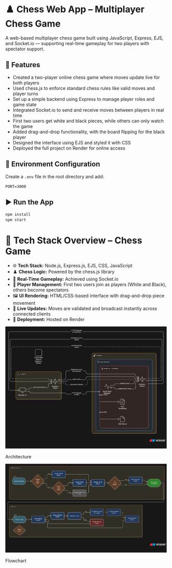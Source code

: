 # ♟️ Chess Web App – Multiplayer Chess Game

A web-based multiplayer chess game built using JavaScript, Express, EJS, and Socket.io — supporting real-time gameplay for two players with spectator support.

## 🔧 Features

- Created a two-player online chess game where moves update live for both players
- Used chess.js to enforce standard chess rules like valid moves and player turns
- Set up a simple backend using Express to manage player roles and game state
- Integrated Socket.io to send and receive moves between players in real time
- First two users get white and black pieces, while others can only watch the game
- Added drag-and-drop functionality, with the board flipping for the black player
- Designed the interface using EJS and styled it with CSS
- Deployed the full project on Render for online access

## 📁 Environment Configuration

Create a `.env` file in the root directory and add:

```
PORT=3000
```

## ▶️ Run the App

```bash
npm install
npm start
```

# 🧱 Tech Stack Overview – Chess Game

- 🌐 **Tech Stack:** Node.js, Express.js, EJS, CSS, JavaScript
- ♟️ **Chess Logic:** Powered by the chess.js library
- 💬 **Real-Time Gameplay:** Achieved using Socket.io
- 👥 **Player Management:** First two users join as players (White and Black), others become spectators
- 🖼️ **UI Rendering:** HTML/CSS-based interface with drag-and-drop piece movement
- 🔄 **Live Updates:** Moves are validated and broadcast instantly across connected clients
- 🚀 **Deployment:** Hosted on Render

![Architecture](/assets/architecture.png)

Architecture

![Flowchart](/assets/flowchart.png)

Flowchart